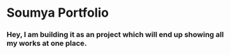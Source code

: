 # Soumya Portfolio
### Hey, I am building it as an project which will end up showing all my works at one place.